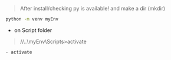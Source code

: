 > After install/checking py is available! and make a dir (mkdir)

```bash
python -m venv myEnv
```
- on Script folder
> //..\myEnv\Scripts>activate
```bash
- activate
```